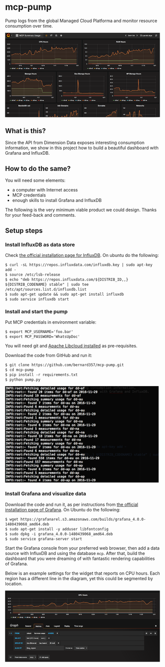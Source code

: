 # mcp-pump
Pump logs from the global Managed Cloud Platforma and monitor resource consumption
over time.

![Summary Usage](docs/summary-usage.png)

## What is this?

Since the API from Dimension Data exposes interesting consumption information,
we show in this project how to build a beautiful dashboard with Grafana and InfluxDB.

## How to do the same?

You will need some elements:
- a computer with Internet access
- MCP credentials
- enough skills to install Grafana and InfluxDB

The following is the very minimum viable product we could design. Thanks for your feed-back and comments.

## Setup steps

### Install InfluxDB as data store

Check [the official installation page for InfluxDB](https://docs.influxdata.com/influxdb/v1.1/introduction/installation/). On ubuntu do the following:

```
$ curl -sL https://repos.influxdata.com/influxdb.key | sudo apt-key add -
$ source /etc/lsb-release
$ echo "deb https://repos.influxdata.com/${DISTRIB_ID,,} ${DISTRIB_CODENAME} stable" | sudo tee /etc/apt/sources.list.d/influxdb.list
$ sudo apt-get update && sudo apt-get install influxdb
$ sudo service influxdb start
```

### Install and start the pump

Put MCP credentials in environment variable:

```
$ export MCP_USERNAME='foo.bar'
$ export MCP_PASSWORD='WhatsUpDoc'
```

You will need git and [Apache Libcloud installed](https://libcloud.readthedocs.io/en/latest/getting_started.html) as pre-requisites.

Download the code from GitHub and run it:

```
$ git clone https://github.com/bernard357/mcp-pump.git
$ cd mcp-pump
$ pip install -r requirements.txt
$ python pump.py
```

![pumping](docs/pumping.png)

### Install Grafana and visualize data

Download the code and run it, as per instructions from [the official installation page of Grafana](http://docs.grafana.org/installation/).
On Ubuntu do the following:

```
$ wget https://grafanarel.s3.amazonaws.com/builds/grafana_4.0.0-1480439068_amd64.deb
$ sudo apt-get install -y adduser libfontconfig
$ sudo dpkg -i grafana_4.0.0-1480439068_amd64.deb
$ sudo service grafana-server start
```

Start the Grafana console from your preferred web browser, then add a data source with
InfluxDB and using the database `mcp`. After that, build the dashboard that you were dreaming of
with fantastic rendering capabilities of Grafana.

Below is an example settings for the widget that reports on CPU hours. Each region has a different line in the diagram, yet this could be segmented by location.

![CPU Hours](docs/cpu-hours.png)

